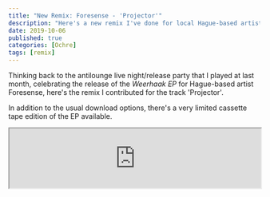 ```yaml
---
title: "New Remix: Foresense - 'Projector'"
description: "Here's a new remix I've done for local Hague-based artist, Foresense."
date: 2019-10-06
published: true
categories: [Ochre]
tags: [remix]
---
```


Thinking back to the antilounge live night/release party that I played at last month, celebrating the release of the _Weerhaak EP_ for Hague-based artist Foresense, here's the remix I contributed for the track 'Projector'.

In addition to the usual download options, there's a very limited cassette tape edition of the EP available.

<iframe style="width: 100%; height: 120px;" src="https://bandcamp.com/EmbeddedPlayer/album=1058369954/size=large/bgcol=ffffff/linkcol=EA5727/tracklist=false/artwork=small/track=305981493/transparent=true/"></iframe>
